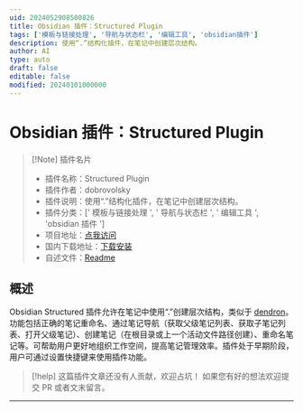 ```yaml
---
uid: 2024052908500826
title: Obsidian 插件：Structured Plugin
tags: ['模板与链接处理', '导航与状态栏', '编辑工具', 'obsidian插件']
description: 使用“.”结构化插件，在笔记中创建层次结构。
author: AI
type: auto
draft: false
editable: false
modified: 20240101000000
---
```


# Obsidian 插件：Structured Plugin

> [!Note] 插件名片
> - 插件名称：Structured Plugin
> - 插件作者：dobrovolsky
> - 插件说明：使用“.”结构化插件，在笔记中创建层次结构。
> - 插件分类：[' 模板与链接处理 ', ' 导航与状态栏 ', ' 编辑工具 ', 'obsidian 插件 ']
> - 项目地址：[点我访问](https://github.com/dobrovolsky/obsidian-structure)
> - 国内下载地址：[下载安装](https://pkmer.cn/products/plugin/pluginMarket/?obsidian-structured-plugin)
> - 自述文件：[Readme](https://ghproxy.net/https://raw.githubusercontent.com/dobrovolsky/obsidian-structure/master/README.md)

## 概述

Obsidian Structured 插件允许在笔记中使用“.”创建层次结构，类似于 [dendron](https://wiki.dendron.so/)。功能包括正确的笔记重命名、通过笔记导航（获取父级笔记列表、获取子笔记列表、打开父级笔记）、创建笔记（在根目录或上一个活动文件路径创建）、重命名笔记等。可帮助用户更好地组织工作空间，提高笔记管理效率。插件处于早期阶段，用户可通过设置快捷键来使用插件功能。

> [!help]
> 这篇插件文章还没有人贡献，欢迎占坑！
> 如果您有好的想法欢迎提交 PR 或者文末留言。

---




